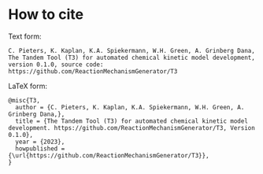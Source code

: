 # How to cite

Text form:

    C. Pieters, K. Kaplan, K.A. Spiekermann, W.H. Green, A. Grinberg Dana,
    The Tandem Tool (T3) for automated chemical kinetic model development, 
    version 0.1.0, source code: https://github.com/ReactionMechanismGenerator/T3

LaTeX form:

    @misc{T3,
      author = {C. Pieters, K. Kaplan, K.A. Spiekermann, W.H. Green, A. Grinberg Dana,},
      title = {The Tandem Tool (T3) for automated chemical kinetic model development. https://github.com/ReactionMechanismGenerator/T3, Version 0.1.0},
      year = {2023},
      howpublished = {\url{https://github.com/ReactionMechanismGenerator/T3}},
    }
